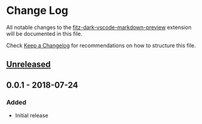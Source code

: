 # Change Log
All notable changes to the [fitz-dark-vscode-markdown-preview](https://github.com/sheafitzek/fitz-dark-vscode-markdown-preview) extension will be documented in this file.

Check [Keep a Changelog](http://keepachangelog.com/) for recommendations on how to structure this file.

## [Unreleased]

## 0.0.1 - 2018-07-24
### Added
- Initial release

[Unreleased]: https://github.com/sheafitzek/fitz-dark-vscode-markdown-preview/compare/v1.0.0...HEAD
